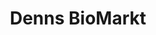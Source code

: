 ---
title: "Denns BioMarkt"
url: /oldenburg/denns-biomarkt-bloherfelder-strasse/
shop: Supermarkt
---